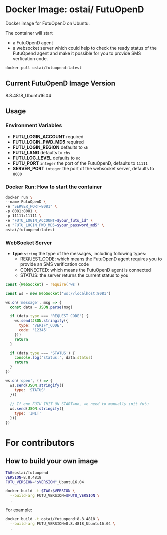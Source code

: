 # Docker Image: ostai/ FutuOpenD

Docker image for FutuOpenD on Ubuntu.

The container will start
- a FutuOpenD agent
- a websocket server which could help to check the ready status of the FutuOpend agent and make it possible for you to provide SMS verfication code.

```sh
docker pull ostai/futuopend:latest
```

## Current FutuOpenD Image Version

8.8.4818_Ubuntu16.04

## Usage

### Environment Variables

- **FUTU_LOGIN_ACCOUNT** required
- **FUTU_LOGIN_PWD_MD5** required
- **FUTU_LOGIN_REGION** defaults to `sh`
- **FUTU_LANG** defaults to `chs`
- **FUTU_LOG_LEVEL** defaults to `no`
- **FUTU_PORT** `integer` the port of the FutuOpenD, defaults to `11111`
- **SERVER_PORT** `integer` the port of the websocket server, defaults to `8000`

### Docker Run: How to start the container

```sh
docker run \
--name FutuOpenD \
-e "SERVER_PORT=8081" \
-p 8081:8081 \
-p 11111:11111 \
-e "FUTU_LOGIN_ACCOUNT=$your_futu_id" \
-e "FUTU_LOGIN_PWD_MD5=$your_password_md5" \
ostai/futuopend:latest
```

### WebSocket Server

- **type** `string` the type of the messages, including following types:
  - REQUEST_CODE: which means the FutuOpenD agent requires you to provide an SMS verification code
  - CONNECTED: which means the FutuOpenD agent is connected
  - STATUS: the server returns the current status to you

```js
const {WebSocket} = require('ws')

const ws = new WebSocket('ws://localhost:8081')

ws.on('message', msg => {
  const data = JSON.parse(msg)

  if (data.type === 'REQUEST_CODE') {
    ws.send(JSON.stringify({
      type: 'VERIFY_CODE',
      code: '12345'
    }))
    return
  }

  if (data.type === 'STATUS') {
    console.log('status:', data.status)
    return
  }
})

ws.on('open', () => {
  ws.send(JSON.stringify({
    type: 'STATUS'
  }))

  // If env FUTU_INIT_ON_START=no, we need to manually init futu
  ws.send(JSON.stringify({
    type: 'INIT'
  }))
})
```

# For contributors

## How to build your own image

```sh
TAG=ostai/futuopend
VERSION=8.8.4818
FUTU_VERSION="$VERSION"_Ubuntu16.04

docker build -t $TAG:$VERSION \
  --build-arg FUTU_VERSION=$FUTU_VERSION \
  .
```

For example:

```sh
docker build -t ostai/futuopend:8.8.4818 \
  --build-arg FUTU_VERSION=8.8.4818_Ubuntu16.04 \
  .
```
